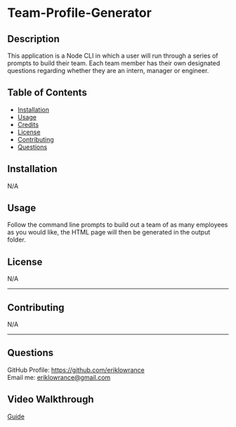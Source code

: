 # Team-Profile-Generator

  ## Description 
    
This application is a Node CLI in which a user will run through a series of prompts to build their team. Each team member has their own designated questions regarding whether they are an intern, manager or engineer. 
 
  
  ## Table of Contents
  
  
  * [Installation](#installation)
  * [Usage](#usage)
  * [Credits](#credits)
  * [License](#license)
  * [Contributing](#contributing)
  * [Questions](#questions)
  
  
  ## Installation
  
N/A
  
  ## Usage 
  
Follow the command line prompts to build out a team of as many employees as you would like, the HTML page will then be generated in the output folder.

  ## License
  
N/A
  

  
  ---
  
  ## Contributing
  
  N/A

  
  ---

  ## Questions

  GitHub Profile: https://github.com/eriklowrance<br>
  Email me: eriklowrance@gmail.com

  ## Video Walkthrough

  [Guide](https://drive.google.com/file/d/1X3Add9_lNPAyO1oUkqNMdUYPCeSJobVO/view)